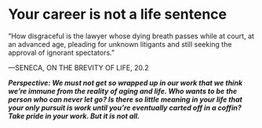 # Your career is not a life sentence

“How disgraceful is the lawyer whose dying breath passes while at
court, at an advanced age, pleading for unknown litigants and still
seeking the approval of ignorant spectators.”

—SENECA, ON THE BREVITY OF LIFE, 20.2

***Perspective: We must not get so wrapped up in our work that we think we’re immune from the reality of aging and life. Who wants to be the person who can never let go? Is there so little meaning in your life that your only pursuit is work until you’re eventually carted off in a coffin? Take pride in your work. But it is not all.***